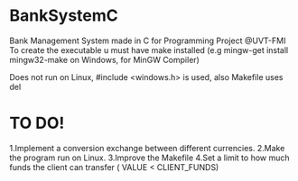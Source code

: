 # BankSystemC
Bank Management System made in C for Programming Project @UVT-FMI  
To create the executable u must have make installed (e.g mingw-get install mingw32-make on Windows, for MinGW Compiler)

Does not run on Linux, #include <windows.h> is used, also Makefile uses del

# TO DO! 
1.Implement a conversion exchange between different currencies.
2.Make the program run on Linux.
3.Improve the Makefile
4.Set a limit to how much funds the client can transfer ( VALUE < CLIENT_FUNDS)
